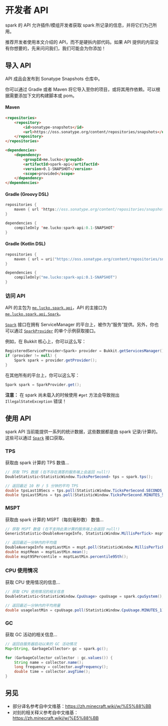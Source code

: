 # 开发者 API

spark 的 API 允许插件/模组开发者获取 spark 所记录的信息，并将它们为己所用。

推荐开发者使用本文介绍的 API，而不是硬拆内部代码。如果 API 提供的内容没有你想要的，先来问问我们，我们可能会为你添加！

## 导入 API

API 成品会发布到 Sonatype Snapshots 仓库中。

你可以通过 Gradle 或者 Maven 将它导入至你的项目，或将其用作依赖。可以根据需要添加下文的构建脚本或 pom。

<!-- tabs:start -->

#### **Maven**

```HTML
<repositories>
    <repository>
        <id>sonatype-snapshots</id>
        <url>https://oss.sonatype.org/content/repositories/snapshots</url>
    </repository>
</repositories>

<dependencies>
    <dependency>
        <groupId>me.lucko</groupId>
        <artifactId>spark-api</artifactId>
        <version>0.1-SNAPSHOT</version>
        <scope>provided</scope>
    </dependency>
</dependencies>
```

#### **Gradle (Groovy DSL)**

```Kotlin
repositories {
    maven { url 'https://oss.sonatype.org/content/repositories/snapshots' }
}

dependencies {
    compileOnly 'me.lucko:spark-api:0.1-SNAPSHOT'
}
```

#### **Gradle (Kotlin DSL)**

```Kotlin
repositories {
    maven { url = uri("https://oss.sonatype.org/content/repositories/snapshots") }
}

dependencies {
    compileOnly("me.lucko:spark-api:0.1-SNAPSHOT")
}
```
<!-- tabs:end -->

### 访问 API

API 的主包为 [`me.lucko.spark.api`](https://github.com/lucko/spark/tree/master/spark-api/src/main/java/me/lucko/spark/api)，API 的主接口为 [`me.lucko.spark.api.Spark`](https://github.com/lucko/spark/blob/master/spark-api/src/main/java/me/lucko/spark/api/Spark.java)。

[`Spark`](https://github.com/lucko/spark/blob/master/spark-api/src/main/java/me/lucko/spark/api/Spark.java) 接口在拥有 ServiceManager 的平台上，被作为“服务”提供。另外，你也可以通过 [`SparkProvider`](https://github.com/lucko/spark/blob/master/spark-api/src/main/java/me/lucko/spark/api/SparkProvider.java) 的单个示例获取接口。

例如，在 Bukkit 核心上，你可以这么写：
```Java
RegisteredServiceProvider<Spark> provider = Bukkit.getServicesManager().getRegistration(Spark.class);
if (provider != null) {
    Spark spark = provider.getProvider();
}
```

在其他所有的平台上，你可以这么写：
```Java
Spark spark = SparkProvider.get();
```

**注意：** 在 spark 尚未载入的时候使用 `#get` 方法会导致抛出 `IllegalStateException` 错误！

## 使用 API

spark API 当前能提供一系列的统计数据，这些数据都是由 spark 记录/计算的。这些可以通过 [`Spark`](https://github.com/lucko/spark/blob/master/spark-api/src/main/java/me/lucko/spark/api/Spark.java) 接口获取。

### TPS

获取由 spark 计算的 TPS 数值...

```Java
// 获取 TPS 数据 (在不存在滴答的服务端上会返回 null!)
DoubleStatistic<StatisticWindow.TicksPerSecond> tps = spark.tps();

// 返回最近 10 秒 / 5 分钟的平均 TPS
double tpsLast10Secs = tps.poll(StatisticWindow.TicksPerSecond.SECONDS_10);
double tpsLast5Mins = tps.poll(StatisticWindow.TicksPerSecond.MINUTES_5);
```

### MSPT

获取由 spark 计算的 MSPT（每刻毫秒数） 数值...

```Java
// 获取 MSPT 数值 (在不支持此类计算的服务端上会返回 null!)
GenericStatistic<DoubleAverageInfo, StatisticWindow.MillisPerTick> mspt = spark.mspt();

// 返回最近一分钟内的平均值
DoubleAverageInfo msptLastMin = mspt.poll(StatisticWindow.MillisPerTick.MINUTES_1);
double msptMean = msptLastMin.mean();
double mspt95Percentile = msptLastMin.percentile95th();
```

### CPU 使用情况

获取 CPU 使用情况的信息...

```Java
// 获取 CPU 使用情况的相关信息
DoubleStatistic<StatisticWindow.CpuUsage> cpuUsage = spark.cpuSystem();

// 返回最近一分钟内的平均用量
double usagelastMin = cpuUsage.poll(StatisticWindow.CpuUsage.MINUTES_1);
```

### GC

获取 GC 活动的相关信息...

```Java
// 返回自服务器启动以来的 GC 活动情况
Map<String, GarbageCollector> gc = spark.gc();

for (GarbageCollector collector : gc.values()) {
    String name = collector.name();
    long frequency = collector.avgFrequency();
    double time = collector.avgTime();
}
```

## 另见

* 部分译名参考自中文维基：https://zh.minecraft.wiki/w/%E5%88%BB
* 对刻的相关释义参考自中文维基：https://zh.minecraft.wiki/w/%E5%88%BB